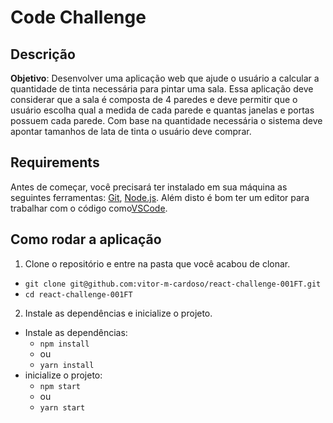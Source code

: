 # Code Challenge

## Descrição
**Objetivo**: Desenvolver uma aplicação web que ajude o usuário a calcular a quantidade de tinta necessária para pintar uma sala. Essa aplicação deve considerar que a sala é composta de 4 paredes e deve permitir que o usuário escolha qual a medida de cada parede e quantas janelas e portas possuem cada parede. Com base na quantidade necessária o sistema deve apontar tamanhos de lata de tinta o usuário deve comprar.

## Requirements
Antes de começar, você precisará ter instalado em sua máquina as seguintes ferramentas:
[Git](https://git-scm.com/), [Node.js](https://nodejs.org/en/).
Além disto é bom ter um editor para trabalhar com o código como[VSCode](https://code.visualstudio.com/).

## Como rodar a aplicação

1. Clone o repositório e entre na pasta que você acabou de clonar.
  * `git clone git@github.com:vitor-m-cardoso/react-challenge-001FT.git`
  * `cd react-challenge-001FT`
2. Instale as dependências e inicialize o projeto.
  * Instale as dependências:
    * `npm install`
    * ou
    * `yarn install`
  * inicialize o projeto:
    * `npm start`
    * ou
    * `yarn start`
